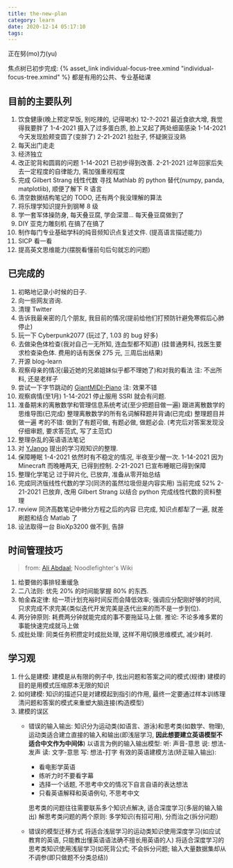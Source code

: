 ```yaml
---
title: the-new-plan
category: learn
date: 2020-12-14 05:17:10
tags:
---
```


正在努(mo)力(yu)

焦点树已初步完成: {% asset_link individual-focus-tree.xmind "individual-focus-tree.xmind" %}
都是有用的公共、专业基础课

<!-- more -->

## 目前的主要队列

1. 饮食健康(晚上预定早饭, 别吃辣的, 记得喝水)
   12-?-2021 最近食欲大增, 我觉得我要胖了
   1-4-2021 摄入了过多蛋白质, 脸上又起了两处细菌感染
   1-14-2021 今天发现脸颊变圆了(变胖了)
   2-21-2021 拉肚子, 怀疑豌豆没熟
2. 每天出门走走
3. 经济独立
4. 改正驼背和圆肩的问题
   1-14-2021 已初步得到改善.
   2-21-2021 过年回家后失去一定程度的自律能力, 需加强重视程度
5. 完成 Gilbert Strang 线性代数
   寻找 Mathlab 的 python 替代(numpy, panda, matplotlib), 顺便了解下 R 语言
6. 清空数据结构笔记的 TODO, 还有两个我没理解的算法
7. 将乐理学知识提升到钢琴 8 级
8.  学一套军体操防身, 每天叠豆腐, 学会深潜...
    每天叠豆腐做到了
9.  DIY 亚克力雕刻机
    在搞了在搞了
10. 制作每门专业基础学科的纯音频知识点复述文件. (提高语言描述能力)
11. SICP 看一看
12. 提高英文思维能力(摆脱看懂前句后句就忘的问题)

## 已完成的

1. 初略地记录小时候的日子.
2. 向一些网友咨询.
3. 清理 Twitter
4. 告诉我最亲密的几个朋友, 我目前的情况(提前给他们打预防针避免寒假后心肺停止)
5. 玩一下 Cyberpunk2077 (玩过了, 1.03 的 bug 好多)
6. 去做染色体检查(我对自己一无所知, 连血型都不知道) (挂普通男科, 找医生要求检查染色体. 费用的话有医保 275 元, 三周后出结果)
7. 开源 blog-learn
8. 观察母亲的情况(最近她的兄弟姐妹似乎都不理她了)和对我的看法
   注: 不出所料, 还是老样子
9. 尝试一下字节跳动的 [GiantMIDI-Piano](https://github.com/bytedance/GiantMIDI-Piano)
   注: 效果不错
10. 观察病情(至1月)
    1-14-2021 停止服用 SSRI 就会有问题.
11. 准备期末的离散数学和管理信息系统考试(至少把题目做一遍)
    跟进离散数学的思维导图(已完成)
    整理离散数学的所有名词解释题并背诵(已完成)
    整理题目并做一遍
    考的不错: 做到了有题可做, 有题必做, 做题必会. (考完后对答案发现没仔细审题, 要求答范式, 写了主范式)
12. 整理杂乱的英语语法笔记
13. 对 [YJango](https://space.bilibili.com/344849038) 提出的学习观知识的整理.
14. 保障睡眠
    1-4-2021 依然时有不稳定的情况, 半夜至少醒一次.
    1-14-2021 因为 Minecraft 而晚睡两天, 已得到控制.
    2-21-2021 已宣布睡眠已得到保障
15. 整理化学笔记
    过于碎片化, 已放弃, 准备从零开始总结
16. 完成同济版线性代数的学习(同济的虽然垃圾但是内容实用)
    当前完成 52%
    2-21-2021 已放弃, 改用 Gilbert Strang 以结合 python
    完成线性代数的资料整理
17. review 同济高数笔记中微分方程之后的内容
    已完成, 知识点都犁了一遍, 就差刷题和结合 Matlab 了
18. 设法取得一台 BioXp3200
    做不到, 告辞

## 时间管理技巧

> from: [Ali Abdaal](https://aliabdaal.com/); Noodlefighter's Wiki

1. 给要做的事排轻重缓急
2. 二八法则: 优先 20% 的时间能掌握 80% 的东西.
3. 帕金森定律: 给一项计划充裕时间反而会降低效率; 强调应分配刚好够的时间, 只求完成不求完美(类似迭代开发完美是迭代出来的而不是一步到位).
4. 两分钟原则: 耗费两分钟就能完成的事不要拖延马上做.
   推论: 不论多难多累的事能快速完成就马上做
5. 成批处理: 同类任务积攒定时成批处理, 这样不用切换思维模式, 减少耗时.

## 学习观

1. 什么是建模:
   建模是从有限的例子中, 找出问题和答案之间的模式(规律)
   建模的目的是用模式压缩原本无限的知识
2. 如何建模:
   知识的描述只是对建模起到指引的作用, 最终一定要通过样本训练理清问题和答案的模式来重塑大脑连接(构造模型)
3. 建模的误区
   * 错误的输入输出:
     知识分为运动类(如语言、游泳)和思考类(如数学、物理), 运动类适合建立直接的输入和输出(即浅层学习, **因此想要建立英语模型不适合中文作为中间体**)
     以语言为例的输入输出模型:
     听: 声音-意思
     说: 想法-发声
     读: 文字-意思
     写: 想法-打字
     有效的英语建模方法(矫正输入输出):
     * 看电影学英语
     * 练听力时不要看字幕
     * 选择一个话题, 不思考中文的情况下自言自语的表达想法
     * 只看英语解释和英语例句, 不思考中文
   
     思考类的问题往往需要联系多个知识点解决, 适合深度学习(多层的输入输出)
     解思考类问题的两个原则: 多学知识(有招可用), 分而治之(拆分问题)
   * 错误的模型迁移方式
     将适合浅层学习的运动类知识使用深度学习(如应试教育的英语, 只能教出懂英语语法确不擅长用英语的人)
     将适合深度学习的思考类知识使用浅层学习(如死背公式; 不会拆分问题; 输入大量数据集却从不调参(即只做题不分类总结))
